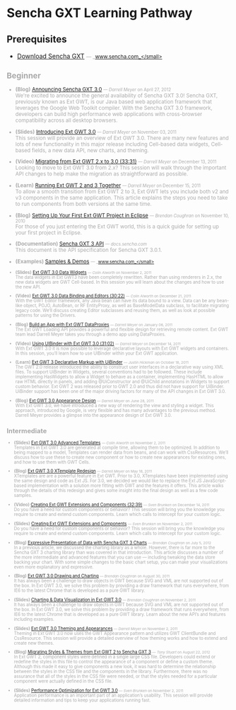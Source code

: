 # Sencha GXT Learning Pathway


## Prerequisites

- [Download Sencha GXT](http://www.sencha.com/products/gxt/download/) <small style='color:#aaa;'>&mdash; _www.sencha.com_</small>  
  

## Beginner

- **(Blog)** [Announcing Sencha GXT 3.0](http://www.sencha.com/blog/announcing-sencha-gxt-3-0) <small style='color:#aaa;'>&mdash; _Darrell Meyer_ on April 27, 2012</small>  
  We're excited to announce the general availability of Sencha GXT 3.0! Sencha GXT, previously known as Ext GWT, is our Java based web application framework that leverages the Google Web Toolkit compiler. With the Sencha GXT 3.0 framework, developers can build high performance web applications with cross-browser compatibility across all desktop browsers.

- **(Slides)** [Introducing Ext GWT 3.0](http://www.sencha.com/conference/session/ext-gwt-3-fundamentals) <small style='color:#aaa;'>&mdash; _Darrell Meyer_ on November 03, 2011</small>  
  This session will provide an overview of Ext GWT 3.0. There are many new features and lots of new functionality in this major release including Cell-based data widgets, Cell-based fields, a new data API, new charts, and theming.

- **(Video)** [Migrating from Ext GWT 2.x to 3.0 (33:31)](http://www.sencha.com/conference/session/migrating-from-ext-gwt-2.x-to-3.0) <small style='color:#aaa;'>&mdash; _Darrell Meyer_ on December 13, 2011</small>  
  Looking to move to Ext GWT 3.0 from 2.x? This session will walk through the important API changes to help make the migration as straightforward as possible.

- **(Learn)** [Running Ext GWT 2 and 3 Together](http://www.sencha.com/learn/running-ext-gwt-2-and-3-together/) <small style='color:#aaa;'>&mdash; _Darrell Meyer_ on December 15, 2011</small>  
  To allow a smooth transition from Ext GWT 2 to 3, Ext GWT lets you include both v2 and v3 components in the same application. This article explains the steps you need to take to run components from both versions at the same time.

- **(Blog)** [Setting Up Your First Ext GWT Project in Eclipse](http://www.sencha.com/blog/setting-up-your-first-ext-gwt-project-in-eclipse/) <small style='color:#aaa;'>&mdash; _Brendan Coughran_ on November 10, 2010</small>  
  For those of you just entering the Ext GWT world, this is a quick guide for setting up your first project in Eclipse.

- **(Documentation)** [Sencha GXT 3 API](http://docs.sencha.com/gxt/3/) <small style='color:#aaa;'>&mdash; _docs.sencha.com_</small>  
  This document is the API specification for Sencha GXT 3.0.1.

- **(Examples)** [Samples &amp; Demos](http://www.sencha.com/products/gxt/examples/) <small style='color:#aaa;'>&mdash; _www.sencha.com_</small>  
  
- **(Slides)** [Ext GWT 3.0 Data Widgets](http://www.sencha.com/conference/session/ext-gwt-3.0-data-widgets) <small style='color:#aaa;'>&mdash; _Colin Alworth_ on November 2, 2011</small>  
  The data widgets in Ext GWT3 have been completely rewritten. Rather than using renderers in 2.x, the new data widgets are GWT Cell-based. In this session you will learn about the changes and how to use the new API.

- **(Video)** [Ext GWT 3.0 Data Binding and Editors (30:22)](http://www.sencha.com/conference/session/ext-gwt-3.0-data-binding-and-editors) <small style='color:#aaa;'>&mdash; _Colin Alworth_ on December 21, 2011</small>  
  With the GWT Editor framework, any Java bean can have its data bound to a view. Data can be any bean-like object, POJO, AutoBean, or RF EntityProxy, as well as BaseModelData subclass, to facilitate migrating legacy code. We’ll discuss creating Editor subclasses and reusing them, as well as look at possible patterns for using the Drivers.

- **(Blog)** [Build an App with Ext GWT DataProxies](http://www.sencha.com/blog/build-an-app-with-ext-gwt-dataproxies/) <small style='color:#aaa;'>&mdash; _Darrell Meyer_ on January 06, 2011</small>  
  The Ext GWT Loading API provides a powerful and flexible design for retrieving remote content. Ext GWT team lead Darrell Meyer takes you through a demo app using DataProxies.

- **(Video)** [Using UIBinder with Ext GWT 3.0 (31:02)](http://www.sencha.com/conference/session/using-uibinder-with-ext-gwt-3.0) <small style='color:#aaa;'>&mdash; _Darrell Meyer_ on December 14, 2011</small>  
  With Ext GWT 3.0 it is now possible to leverage declarative layouts with Ext GWT widgets and containers. In this session, you’ll learn how to use UIBinder within your Ext GWT application.

- **(Learn)** [Ext GWT 3 Declarative Markup with UiBinder](http://www.sencha.com/learn/ext-gwt-3-declarative-markup-with-uibinder/) <small style='color:#aaa;'>&mdash; _Justin Hickman_ on October 18, 2011</small>  
  The GWT 2.0 release introduced the ability to construct user interfaces in a declarative way using XML files. To support UiBinder in Widgets, several conventions had to be followed. These include implementing HasWidgets to allow a Widget to behave as a container, implementing HasHTML to allow raw HTML directly in panels, and adding @UiConstructor and @UiChild annotations in Widgets to support custom behavior.
Ext GWT 2 was released prior to GWT 2.0 and thus did not have support for UiBinder. UiBinder support has been one of the major driving factors for many of the API changes in Ext GWT 3.0.

- **(Blog)** [Ext GWT 3.0 Appearance Design](http://www.sencha.com/blog/ext-gwt-3-appearance-design/) <small style='color:#aaa;'>&mdash; _Darrell Meyer_ on June 28, 2011</small>  
  With Ext GWT 3.0, we have introduced a new way of rendering the view and styling a widget. This approach, introduced by Google, is very flexible and has many advantages to the previous method. Darrell Meyer provides a glimpse into the appearance design of Ext GWT 3.0.


## Intermediate

- **(Slides)** [Ext GWT 3.0 Advanced Templates](http://www.sencha.com/conference/session/ext-gwt-3.0-advanced-templates) <small style='color:#aaa;'>&mdash; _Colin Alworth_ on November 2, 2011</small>  
  Templates in Ext GWT 3.0 are generated at compile time, allowing them to be optimized. In addition to being mapped to a model, Templates can render data from beans, and can work with CssResources. We’ll discuss how to use these to create new component or how to create new appearances for existing ones, and how to use them with GWT Cells.

- **(Blog)** [Ext GWT 3.0 XTemplate Redesign](http://www.sencha.com/blog/ext-gwt-3-xtemplate-redesign/) <small style='color:#aaa;'>&mdash; _Darrell Meyer_ on May 18, 2011</small>  
  XTemplates are are a powerful feature in Ext GWT. Prior to 3.0, XTemplates have been implemented using the same design and code as Ext JS. For 3.0, we decided we would like to replace the Ext JS JavaScript-based implementation with a solution more fitting with GWT and the features it offers. This article walks through the details of this redesign and gives some insight into the final design as well as a few code samples.

- **(Video)** [Creating Ext GWT Extensions and Components (32:39)](http://vimeo.com/33644493) <small style='color:#aaa;'>&mdash; _Sven Brunken_ on December 14, 2011</small>  
  Do you have a need for custom components or behavior? This session will bring you the knowledge you require to create and extend custom components. Learn which calls to intercept for your custom logic.

- **(Slides)** [Creating Ext GWT Extensions and Components](http://www.sencha.com/conference/session/creating-ext-gwt-extensions-and-components) <small style='color:#aaa;'>&mdash; _Sven Brunken_ on November 2, 2011</small>  
  Do you have a need for custom components or behavior? This session will bring you the knowledge you require to create and extend custom components. Learn which calls to intercept for your custom logic.

- **(Blog)** [Expressive Presentation of Data with Sencha GXT 3 Charts](http://www.sencha.com/blog/building-gxt-charts/) <small style='color:#aaa;'>&mdash; _Brendan Coughran_ on July 5, 2012</small>  
  In a previous article, we discussed the charting library as a whole. However, there is far more to the Sencha GXT 3 charting library than was covered in that introduction. This article discusses a number of the more intermediate and advanced features that you can use — including tweaking the data store backing your chart. With some simple changes to the basic chart setup, you can make your visualizations even more explanatory and expressive.

- **(Blog)** [Ext GWT 3.0 Drawing and Charting](http://www.sencha.com/blog/ext-gwt-3-drawing-and-charting/) <small style='color:#aaa;'>&mdash; _Brendan Coughran_ on August 30, 2011</small>  
  It has always been a challenge to draw objects in GWT because SVG and VML are not supported out of the box. In Ext GWT 3.0, we solve this problem by providing a draw framework that runs everywhere, from IE6 to the latest Chrome that is developed as a pure GWT library.

- **(Slides)** [Charting &amp; Data Visualization in Ext GWT 3.0](http://www.sencha.com/conference/session/charting-data-visualization-in-ext-gwt-3.0) <small style='color:#aaa;'>&mdash; _Brendan Coughran_ on November 2, 2011</small>  
  It has always been a challenge to draw objects in GWT because SVG and VML are not supported out of the box. In Ext GWT 3.0, we solve this problem by providing a draw framework that runs everywhere, from IE6 to the latest Chrome that is developed as a pure GWT library. Learn about the new API’s and features including examples.

- **(Slides)** [Ext GWT 3.0 Theming and Appearances](http://www.sencha.com/conference/session/ext-gwt-3.0-theming-and-appearances) <small style='color:#aaa;'>&mdash; _Darrell Meyer_ on November 2, 2011</small>  
  Theming in Ext GWT 3.0 now uses the GWT Appearance pattern and utilizes GWT ClientBundle and CssResource. This session will provide a detailed overview of how theming works and how to extend and create new themes.

- **(Blog)** [Migrating Styles &amp; Themes from Ext GWT 2 to Sencha GXT 3](http://www.sencha.com/blog/migrating-styles-and-themes-from-ext-gwt-2-to-gxt-3/) <small style='color:#aaa;'>&mdash; _Tony Stuart_ on August 22, 2012</small>  
  In Ext GWT 2, component styles were defined in a single large CSS file. Developers could extend or redefine the styles in this file to control the appearance of a component or define a custom theme. Although this made it easy to give components a new look, it was hard to determine the relationship between the styles in the CSS file and the components in the library. Furthermore, there was no assurance that all of the styles in the CSS file were needed, or that the styles needed for a particular component were actually defined in the CSS file.

- **(Slides)** [Performance Optimization for Ext GWT 3.0](http://www.sencha.com/conference/session/tba) <small style='color:#aaa;'>&mdash; _Sven Brunken_ on November 2, 2011</small>  
  Application performance is an important part of an application’s usability. This session will provide detailed information and tips to keep your applications running fast.



